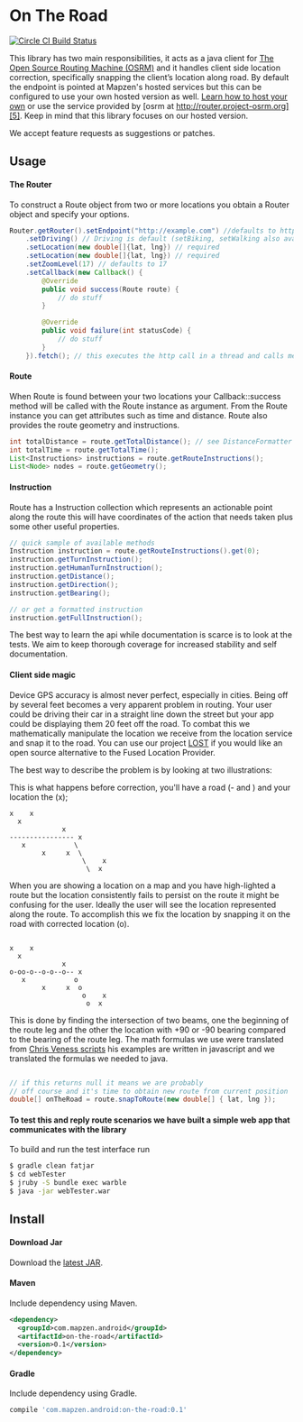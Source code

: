 # On The Road

[![Circle CI Build Status](https://circleci.com/gh/mapzen/on-the-road.png?circle-token=654423209f8f63b35432f450450069ce44bb5729)](https://circleci.com/gh/mapzen/on-the-road)

This library has two main responsibilities, it acts as a java client for [The Open Source Routing Machine (OSRM)][2] and it handles client side location correction, specifically snapping the client’s location along road. By default the endpoint is pointed at Mapzen's hosted services but this can be configured
to use your own hosted version as well. [Learn how to host your own][6] or use the service provided by [osrm at http://router.project-osrm.org][5].
Keep in mind that this library focuses on our hosted version.

We accept feature requests as suggestions or patches.

## Usage

#### The Router

To construct a Route object from two or more locations you obtain a Router object and specify your options.

```java
Router.getRouter().setEndpoint("http://example.com") //defaults to http://osrm.test.mapzen.com 
	.setDriving() // Driving is default (setBiking, setWalking also available)
	.setLocation(new double[]{lat, lng}) // required
	.setLocation(new double[]{lat, lng}) // required
	.setZoomLevel(17) // defaults to 17
	.setCallback(new Callback() {
		@Override
		public void success(Route route) {
			// do stuff
		}

		@Override
		public void failure(int statusCode) {
			// do stuff
		}
	}).fetch(); // this executes the http call in a thread and calls methods on the callback
```

#### Route

When Route is found between your two locations your Callback::success method will be called with the Route instance as argument.
From the Route instance you can get attributes such as time and distance. Route also provides the route geometry and instructions.

```java
int totalDistance = route.getTotalDistance(); // see DistanceFormatter for options
int totalTime = route.getTotalTime();
List<Instructions> instructions = route.getRouteInstructions();
List<Node> nodes = route.getGeometry();
```

#### Instruction

Route has a Instruction collection which represents an actionable point along the route this will have
coordinates of the action that needs taken plus some other useful properties.

```java
// quick sample of available methods
Instruction instruction = route.getRouteInstructions().get(0);
instruction.getTurnInstruction();
instruction.getHumanTurnInstruction();
instruction.getDistance();
instruction.getDirection();
instruction.getBearing();

// or get a formatted instruction
instruction.getFullInstruction();
```

The best way to learn the api while documentation is scarce is to look at the tests. We aim to keep thorough coverage for
increased stability and self documentation.

#### Client side magic

Device GPS accuracy is almost never perfect, especially in cities. Being off by several feet becomes a very apparent problem in routing. Your user could be driving their car in a straight line down the street but your app could be displaying them 20 feet off the road. To combat this we mathematically manipulate the
location we receive from the location service and snap it to the road. You can use our project [LOST][3] if you would like an open source alternative to the Fused Location Provider.

The best way to describe the problem is by looking at two illustrations:

This is what happens before correction, you'll have a road (- and \)  and your location the (x);

```
x    x
  x
             x
---------------- x
   x            \
        x     x  \
                  \    x
                   \  x
```

When you are showing a location on a map and you have high-lighted a route but the location consistently
fails to persist on the route it might be confusing for the user. Ideally the user will see the location
represented along the route. To accomplish this we fix the location by snapping it on the road with corrected
location (o).
```

x    x
  x
             x
o-oo-o--o-o--o-- x
   x            o
        x     x  o
                  o    x
                   o  x
```

This is done by finding the intersection of two beams, one the beginning of the route leg and the other the location with +90 or -90
bearing compared to the bearing of the route leg. The math formulas we use were translated from [Chris Veness scripts][4]
his examples are written in javascript and we translated the formulas we needed to java.

```java

// if this returns null it means we are probably
// off course and it's time to obtain new route from current position
double[] onTheRoad = route.snapToRoute(new double[] { lat, lng });

```

#### To test this and reply route scenarios we have built a simple web app that communicates with the library

To build and run the test interface run

```bash
$ gradle clean fatjar
$ cd webTester
$ jruby -S bundle exec warble
$ java -jar webTester.war

```

## Install

#### Download Jar

Download the [latest JAR][1].

#### Maven

Include dependency using Maven.

```xml
<dependency>
  <groupId>com.mapzen.android</groupId>
  <artifactId>on-the-road</artifactId>
  <version>0.1</version>
</dependency>
```

#### Gradle

Include dependency using Gradle.

```groovy
compile 'com.mapzen.android:on-the-road:0.1'
```

[1]: http://search.maven.org/remotecontent?filepath=com/mapzen/on-the-road/0.1/on-the-road-0.1.jar
[2]: http://project-osrm.org/ 
[3]: https://github.com/mapzen/player-services
[4]: http://www.movable-type.co.uk/scripts/latlong.html
[5]: https://github.com/DennisOSRM/Project-OSRM/wiki/API%20Usage%20Policy
[6]: https://github.com/DennisOSRM/Project-OSRM/wiki/Running-OSRM

